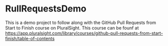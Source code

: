 # RullRequestsDemo

This is a demo project to follow along with the GitHub Pull Requests from Start to Finish course on PluralSight.
This course can be founf at https://app.pluralsight.com/library/courses/github-pull-requests-from-start-finish/table-of-contents
